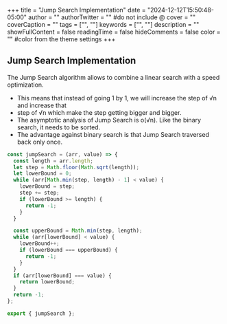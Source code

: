 +++
title = "Jump Search Implementation"
date = "2024-12-12T15:50:48-05:00"
author = ""
authorTwitter = "" #do not include @
cover = ""
coverCaption = ""
tags = ["", ""]
keywords = ["", ""]
description = ""
showFullContent = false
readingTime = false
hideComments = false
color = "" #color from the theme settings
+++

## Jump Search Implementation

<!--more-->

The Jump Search algorithm allows to combine a linear search with a speed optimization.

- This means that instead of going 1 by 1, we will increase the step of √n and increase that
- step of √n which make the step getting bigger and bigger.
- The asymptotic analysis of Jump Search is o(√n). Like the binary search, it needs to be sorted.
- The advantage against binary search is that Jump Search traversed back only once.

```javascript
const jumpSearch = (arr, value) => {
  const length = arr.length;
  let step = Math.floor(Math.sqrt(length));
  let lowerBound = 0;
  while (arr[Math.min(step, length) - 1] < value) {
    lowerBound = step;
    step += step;
    if (lowerBound >= length) {
      return -1;
    }
  }

  const upperBound = Math.min(step, length);
  while (arr[lowerBound] < value) {
    lowerBound++;
    if (lowerBound === upperBound) {
      return -1;
    }
  }
  if (arr[lowerBound] === value) {
    return lowerBound;
  }
  return -1;
};

export { jumpSearch };
```

